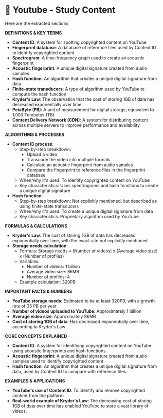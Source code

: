 # 📖 Youtube - Study Content

Here are the extracted sections:

**DEFINITIONS & KEY TERMS**

* **Content ID**: A system for spotting copyrighted content on YouTube
* **Fingerprint database**: A database of reference files used by Content ID to identify copyrighted content
* **Spectrogram**: A time-frequency graph used to create an acoustic fingerprint
* **Acoustic fingerprint**: A unique digital signature created from audio samples
* **Hash function**: An algorithm that creates a unique digital signature from data
* **Finite-state transducers**: A type of algorithm used by YouTube to compute the hash function
* **Kryder's Law**: The observation that the cost of storing 1GB of data has decreased exponentially over time
* **PetaByte (PB)**: A unit of measurement for digital storage, equivalent to 1,000 Terabytes (TB)
* **Content Delivery Network (CDN)**: A system for distributing content across multiple servers to improve performance and availability

**ALGORITHMS & PROCESSES**

* **Content ID process**:
	+ Step-by-step breakdown:
		- Upload a video
		- Transcode the video into multiple formats
		- Calculate an acoustic fingerprint from audio samples
		- Compare the fingerprint to reference files in the fingerprint database
	+ When/why it's used: To identify copyrighted content on YouTube
	+ Key characteristics: Uses spectrograms and hash functions to create a unique digital signature
* **Hash function**:
	+ Step-by-step breakdown: Not explicitly mentioned, but described as using finite-state transducers
	+ When/why it's used: To create a unique digital signature from data
	+ Key characteristics: Proprietary algorithm used by YouTube

**FORMULAS & CALCULATIONS**

* **Kryder's Law**: The cost of storing 1GB of data has decreased exponentially over time, with the exact rate not explicitly mentioned.
* **Storage needs calculation**:
	+ Formula: Storage needs = (Number of videos) x (Average video size) x (Number of profiles)
	+ Variables:
		- Number of videos: 1 billion
		- Average video size: 86MB
		- Number of profiles: 4
	+ Example calculation: 320PB

**IMPORTANT FACTS & NUMBERS**

* **YouTube storage needs**: Estimated to be at least 320PB, with a growth rate of 35 PB per year
* **Number of videos uploaded to YouTube**: Approximately 1 billion
* **Average video size**: Approximately 86MB
* **Cost of storing 1GB of data**: Has decreased exponentially over time, according to Kryder's Law

**CORE CONCEPTS EXPLAINED**

* **Content ID**: A system for identifying copyrighted content on YouTube using acoustic fingerprints and hash functions.
* **Acoustic fingerprint**: A unique digital signature created from audio samples used to identify copyrighted content.
* **Hash function**: An algorithm that creates a unique digital signature from data, used by Content ID to compare with reference files.

**EXAMPLES & APPLICATIONS**

* **YouTube's use of Content ID**: To identify and remove copyrighted content from the platform
* **Real-world example of Kryder's Law**: The decreasing cost of storing 1GB of data over time has enabled YouTube to store a vast library of videos.